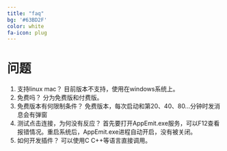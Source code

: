 ```yaml
---
title: "faq"
bg: '#63BD2F'
color: white
fa-icon: plug
---
```


#  问题

1.	支持linux mac？
    目前版本不支持，使用在windows系统上。
2.	免费吗？
    分为免费版和付费版。	
3.	免费版本有何限制条件？
    免费版本，每次启动和第20、40、80...分钟时发消息会有弹窗
4.	测试点击连接，为何没有反应？ 
    首先要打开AppEmit.exe服务，可以F12查看报错情况。重启系统后，AppEmit.exe进程自动开启，没有被关闭。
5.	如何开发插件？
    可以使用C C++等语言直接调用。
 
